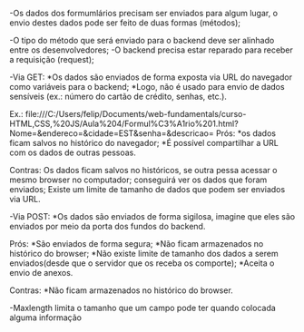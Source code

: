 -Os dados dos formumlários precisam ser enviados para algum lugar,
o envio destes dados pode ser feito de duas formas (métodos);

-O tipo do método que será enviado para o backend deve ser alinhado entre os desenvolvedores; 
-O backend precisa estar reparado para receber a requisição (request);

-Via GET:
*Os dados são enviados de forma exposta via URL do navegador como variáveis para o backend; 
*Logo, não é usado para envio de dados sensíveis (ex.: número do cartão de crédito, senhas, etc.).

Ex.: file:///C:/Users/felip/Documents/web-fundamentals/curso-HTML,CSS,%20JS/Aula%204/Formul%C3%A1rio%201.html?Nome=&endereco=&cidade=EST&senha=&descricao=
Prós:
*os dados ficam salvos no histórico do navegador;
*É possível compartilhar a URL com os dados de outras pessoas.

Contras:
Os dados ficam salvos no históricos, se outra pessa acessar o mesmo browser no computador; 
conseguirá ver os dados que foram enviados;
Existe um limite de tamanho de dados que podem ser enviados via URL.

-Via POST:
*Os dados são enviados de forma sigilosa, imagine que eles são enviados por meio da porta dos fundos 
do backend.

Prós:
*São enviados de forma segura;
*Não ficam armazenados no histórico do browser; 
*Não existe limite de tamanho dos dados a serem enviados(desde que o servidor que os receba os comporte);
*Aceita o envio de anexos.

Contras: 
*Não ficam armazenados no histórico do browser.

-Maxlength limita o tamanho que um campo pode ter quando colocada alguma informação
